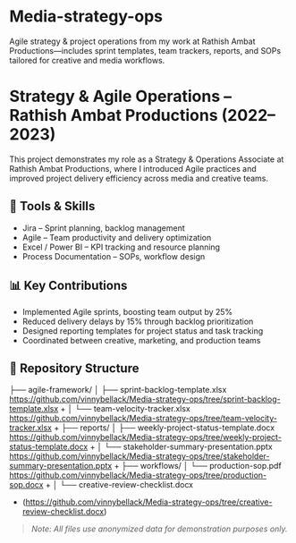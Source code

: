 # Media-strategy-ops
Agile strategy &amp; project operations from my work at Rathish Ambat Productions—includes sprint templates, team trackers, reports, and SOPs tailored for creative and media workflows.
# Strategy & Agile Operations – Rathish Ambat Productions (2022–2023)

This project demonstrates my role as a Strategy & Operations Associate at Rathish Ambat Productions, where I introduced Agile practices and improved project delivery efficiency across media and creative teams.

## 🧰 Tools & Skills
- Jira – Sprint planning, backlog management
- Agile – Team productivity and delivery optimization
- Excel / Power BI – KPI tracking and resource planning
- Process Documentation – SOPs, workflow design

## 📊 Key Contributions
- Implemented Agile sprints, boosting team output by 25%
- Reduced delivery delays by 15% through backlog prioritization
- Designed reporting templates for project status and task tracking
- Coordinated between creative, marketing, and production teams

## 📂 Repository Structure

├── agile-framework/
│   ├── sprint-backlog-template.xlsx 
https://github.com/vinnybellack/Media-strategy-ops/tree/sprint-backlog-template.xlsx
+
│   └── team-velocity-tracker.xlsx 
https://github.com/vinnybellack/Media-strategy-ops/tree/team-velocity-tracker.xlsx
+
├── reports/
│   ├── weekly-project-status-template.docx 
https://github.com/vinnybellack/Media-strategy-ops/tree/weekly-project-status-template.docx
+
│   └── stakeholder-summary-presentation.pptx 
https://github.com/vinnybellack/Media-strategy-ops/tree/stakeholder-summary-presentation.pptx
+
├── workflows/
│   └── production-sop.pdf 
https://github.com/vinnybellack/Media-strategy-ops/tree/production-sop.docx
+
│   └── creative-review-checklist.docx
+ (https://github.com/vinnybellack/Media-strategy-ops/tree/creative-review-checklist.docx)

> *Note: All files use anonymized data for demonstration purposes only.*
